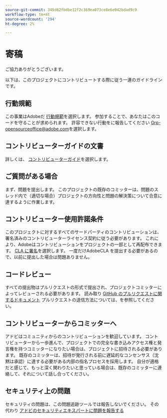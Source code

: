 ```yaml
---
source-git-commit: 345d62fbdbe12f2c369ea073ce8e6e942bdad9c9
workflow-type: tm+mt
source-wordcount: '294'
ht-degree: 2%

---
```

# 寄稿

ご協力ありがとうございます。

以下は、このプロジェクトにコントリビュートする際に従う一連のガイドラインです。

## 行動規範

この事業はAdobeだ [行動規範](code-of-conduct.md)を選択します。 参加することで、あなたはこのコードを守ることが求められます。 許容できない行動をに報告してください
[Grp-opensourceoffice@adobe.com](mailto:Grp-opensourceoffice@adobe.com)を選択します。

## コントリビューターガイドの文書

詳しくは、 [コントリビューターガイド](https://experienceleague.adobe.com/docs/contributor/contributor-guide/introduction.html?lang=ja)を選択します。

## ご質問がある場合

まず、問題を提出します。 このプロジェクトの既存のコミッターは、問題のスレッド内で（適切な場合）プロジェクトの方向性と問題の解決策について合意に達するように作業します。

## コントリビューター使用許諾条件

このプロジェクトに対するすべてのサードパーティのコントリビューションは、署名済みのコントリビューターライセンス契約に従う必要があります。 これにより、Adobeはコントリビューションをプロジェクトの一部として再配布できます。 [CLA に署名](http://opensource.adobe.com/cla.html)を選択します。 一度だけAdobeCLA を提出する必要があるので、以前に提出した場合は問題ありません。

## コードレビュー

すべての提出物はプルリクエストの形式で提出され、プロジェクトコミッターによってレビューされる必要があります。 読み取り [GitHub のプルリクエストに関するドキュメント](https://help.github.com/articles/about-pull-requests/)
プルリクエストの送信方法については、を参照してください。

<!--
Lastly, please follow the [pull request template](PULL_REQUEST_TEMPLATE.md) when
submitting a pull request!
-->

## コントリビューターからコミッターへ

アドビはコミュニティからのコントリビューションを歓迎しています。 コントリビューターから一歩進んで、プロジェクトでの完全な書き込みアクセス権と発言権を持つコミッターになりたい場合は、プロジェクトに招待される必要があります。 既存のコミッターは、招待が発行される前に遅延的なコンセンサス（沈黙は承認）に達する必要がある内部の指名プロセスを採用します。 自分が適格だと感じて、もっと深く関わりたいと思っている場合は、既存のコミッターに連絡して、それについて話し合ってください。

## セキュリティ上の問題

セキュリティの問題は、この問題追跡ツールでは報告しないでください。 その代わり [アドビのセキュリティエキスパートに問題を報告する](https://helpx.adobe.com/jp/security/alertus.html)
